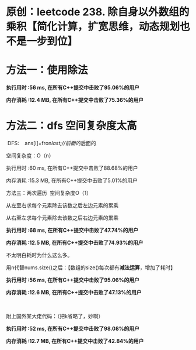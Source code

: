 # 原创：leetcode 238. 除自身以外数组的乘积【简化计算，扩宽思维，动态规划也不是一步到位】

# 方法一：使用除法

**执行用时 :56 ms, 在所有C++提交中击败了95.06%的用户**

**内存消耗 :12.4 MB, 在所有C++提交中击败了75.36%的用户**

# 方法二：dfs 空间复杂度太高

> 
 DFS:    ans[i]=fron*last;//前面的*后面的


空间复杂度：O（n）

执行用时 :60 ms, 在所有C++提交中击败了88.68%的用户

内存消耗 :15.3 MB, 在所有C++提交中击败了5.01%的用户

方法三：两次遍历  空间复杂度O（1）

从左至右求每个元素除去该数之后左边元素的累乘

从右至左求每个元素除去该数之后右边元素的累乘

**执行用时 :68 ms, 在所有C++提交中击败了47.74%的用户**

**内存消耗 :12.5 MB, 在所有C++提交中击败了74.93%的用户**

不太明白耗时为什么这么多。

用n代替nums.size()之后：【数组的size()每次都有**减法运算**，增加了耗时】

**执行用时 :56 ms, 在所有C++提交中击败了95.06%的用户**

**内存消耗 :12.6 MB, 在所有C++提交中击败了47.13%的用户**

 

附上国外某大佬代码：（把k省略了，妙啊）

**执行用时 :52 ms, 在所有C++提交中击败了98.08%的用户**

**内存消耗 :12.7 MB, 在所有C++提交中击败了42.84%的用户**

 
